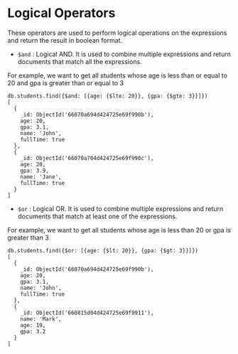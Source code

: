 # Logical Operators

These operators are used to perform logical operations on the expressions and return the result in boolean format.

- `$and` : Logical AND. It is used to combine multiple expressions and return documents that match all the expressions.

For example, we want to get all students whose age is less than or equal to 20 and gpa is greater than or equal to 3
````
db.students.find({$and: [{age: {$lte: 20}}, {gpa: {$gte: 3}}]})
[
  {
    _id: ObjectId('66070a694d424725e69f990b'),     
    age: 20,
    gpa: 3.1,
    name: 'John',
    fullTime: true
  },
  {
    _id: ObjectId('66070a704d424725e69f990c'),     
    age: 20,
    gpa: 3.9,
    name: 'Jane',
    fullTime: true
  }
]
````

- `$or` : Logical OR. It is used to combine multiple expressions and return documents that match at least one of the expressions.

For example, we want to get all students whose age is less than 20 or gpa is greater than 3
````
db.students.find({$or: [{age: {$lt: 20}}, {gpa: {$gt: 3}}]})
[
  {
    _id: ObjectId('66070a694d424725e69f990b'),     
    age: 20,
    gpa: 3.1,
    name: 'John',
    fullTime: true
  },
  {
    _id: ObjectId('660815d04d424725e69f9911'),     
    name: 'Mark',
    age: 19,
    gpa: 3.2
  }
]
````

